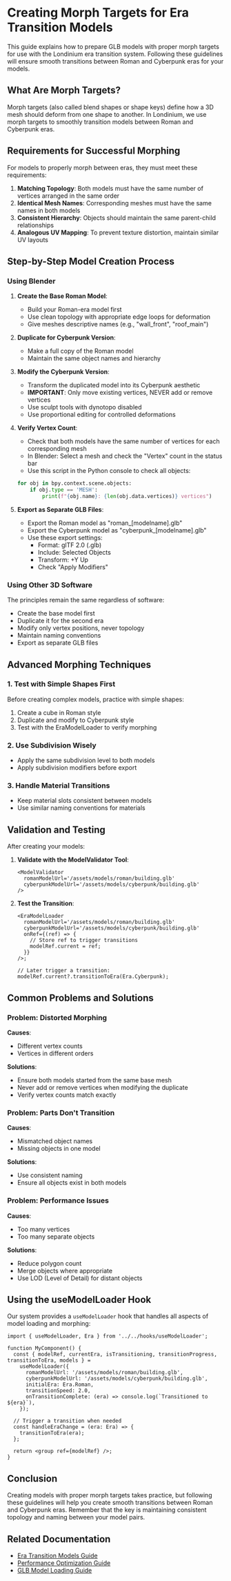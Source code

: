 # Creating Morph Targets for Era Transition Models

This guide explains how to prepare GLB models with proper morph targets for use with the Londinium era transition system. Following these guidelines will ensure smooth transitions between Roman and Cyberpunk eras for your models.

## What Are Morph Targets?

Morph targets (also called blend shapes or shape keys) define how a 3D mesh should deform from one shape to another. In Londinium, we use morph targets to smoothly transition models between Roman and Cyberpunk eras.

## Requirements for Successful Morphing

For models to properly morph between eras, they must meet these requirements:

1. **Matching Topology**: Both models must have the same number of vertices arranged in the same order
2. **Identical Mesh Names**: Corresponding meshes must have the same names in both models
3. **Consistent Hierarchy**: Objects should maintain the same parent-child relationships
4. **Analogous UV Mapping**: To prevent texture distortion, maintain similar UV layouts

## Step-by-Step Model Creation Process

### Using Blender

1. **Create the Base Roman Model**:

   - Build your Roman-era model first
   - Use clean topology with appropriate edge loops for deformation
   - Give meshes descriptive names (e.g., "wall_front", "roof_main")

2. **Duplicate for Cyberpunk Version**:

   - Make a full copy of the Roman model
   - Maintain the same object names and hierarchy

3. **Modify the Cyberpunk Version**:

   - Transform the duplicated model into its Cyberpunk aesthetic
   - **IMPORTANT**: Only move existing vertices, NEVER add or remove vertices
   - Use sculpt tools with dynotopo disabled
   - Use proportional editing for controlled deformations

4. **Verify Vertex Count**:

   - Check that both models have the same number of vertices for each corresponding mesh
   - In Blender: Select a mesh and check the "Vertex" count in the status bar
   - Use this script in the Python console to check all objects:

   ```python
   for obj in bpy.context.scene.objects:
       if obj.type == 'MESH':
           print(f"{obj.name}: {len(obj.data.vertices)} vertices")
   ```

5. **Export as Separate GLB Files**:
   - Export the Roman model as "roman\_[modelname].glb"
   - Export the Cyberpunk model as "cyberpunk\_[modelname].glb"
   - Use these export settings:
     - Format: glTF 2.0 (.glb)
     - Include: Selected Objects
     - Transform: +Y Up
     - Check "Apply Modifiers"

### Using Other 3D Software

The principles remain the same regardless of software:

- Create the base model first
- Duplicate it for the second era
- Modify only vertex positions, never topology
- Maintain naming conventions
- Export as separate GLB files

## Advanced Morphing Techniques

### 1. Test with Simple Shapes First

Before creating complex models, practice with simple shapes:

1. Create a cube in Roman style
2. Duplicate and modify to Cyberpunk style
3. Test with the EraModelLoader to verify morphing

### 2. Use Subdivision Wisely

- Apply the same subdivision level to both models
- Apply subdivision modifiers before export

### 3. Handle Material Transitions

- Keep material slots consistent between models
- Use similar naming conventions for materials

## Validation and Testing

After creating your models:

1. **Validate with the ModelValidator Tool**:

   ```tsx
   <ModelValidator
     romanModelUrl='/assets/models/roman/building.glb'
     cyberpunkModelUrl='/assets/models/cyberpunk/building.glb'
   />
   ```

2. **Test the Transition**:

   ```tsx
   <EraModelLoader
     romanModelUrl='/assets/models/roman/building.glb'
     cyberpunkModelUrl='/assets/models/cyberpunk/building.glb'
     onRef={(ref) => {
       // Store ref to trigger transitions
       modelRef.current = ref;
     }}
   />;

   // Later trigger a transition:
   modelRef.current?.transitionToEra(Era.Cyberpunk);
   ```

## Common Problems and Solutions

### Problem: Distorted Morphing

**Causes**:

- Different vertex counts
- Vertices in different orders

**Solutions**:

- Ensure both models started from the same base mesh
- Never add or remove vertices when modifying the duplicate
- Verify vertex counts match exactly

### Problem: Parts Don't Transition

**Causes**:

- Mismatched object names
- Missing objects in one model

**Solutions**:

- Use consistent naming
- Ensure all objects exist in both models

### Problem: Performance Issues

**Causes**:

- Too many vertices
- Too many separate objects

**Solutions**:

- Reduce polygon count
- Merge objects where appropriate
- Use LOD (Level of Detail) for distant objects

## Using the useModelLoader Hook

Our system provides a `useModelLoader` hook that handles all aspects of model loading and morphing:

```tsx
import { useModelLoader, Era } from '../../hooks/useModelLoader';

function MyComponent() {
  const { modelRef, currentEra, isTransitioning, transitionProgress, transitionToEra, models } =
    useModelLoader({
      romanModelUrl: '/assets/models/roman/building.glb',
      cyberpunkModelUrl: '/assets/models/cyberpunk/building.glb',
      initialEra: Era.Roman,
      transitionSpeed: 2.0,
      onTransitionComplete: (era) => console.log(`Transitioned to ${era}`),
    });

  // Trigger a transition when needed
  const handleEraChange = (era: Era) => {
    transitionToEra(era);
  };

  return <group ref={modelRef} />;
}
```

## Conclusion

Creating models with proper morph targets takes practice, but following these guidelines will help you create smooth transitions between Roman and Cyberpunk eras. Remember that the key is maintaining consistent topology and naming between your model pairs.

## Related Documentation

- [Era Transition Models Guide](./EraTransitionModelsGuide.md)
- [Performance Optimization Guide](./PerformanceOptimization.md)
- [GLB Model Loading Guide](./GLBModelWithECS.md)
